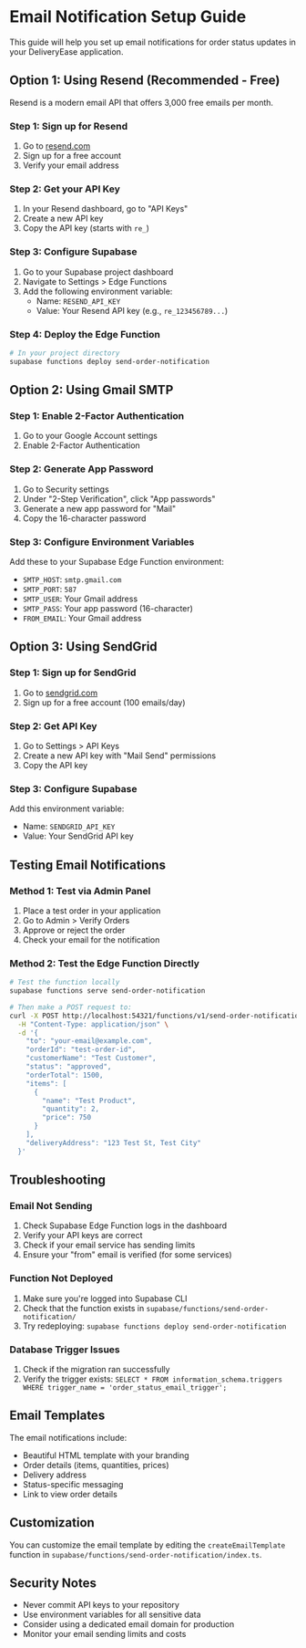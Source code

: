 # Email Notification Setup Guide

This guide will help you set up email notifications for order status updates in your DeliveryEase application.

## Option 1: Using Resend (Recommended - Free)

Resend is a modern email API that offers 3,000 free emails per month.

### Step 1: Sign up for Resend
1. Go to [resend.com](https://resend.com)
2. Sign up for a free account
3. Verify your email address

### Step 2: Get your API Key
1. In your Resend dashboard, go to "API Keys"
2. Create a new API key
3. Copy the API key (starts with `re_`)

### Step 3: Configure Supabase
1. Go to your Supabase project dashboard
2. Navigate to Settings > Edge Functions
3. Add the following environment variable:
   - Name: `RESEND_API_KEY`
   - Value: Your Resend API key (e.g., `re_123456789...`)

### Step 4: Deploy the Edge Function
```bash
# In your project directory
supabase functions deploy send-order-notification
```

## Option 2: Using Gmail SMTP

### Step 1: Enable 2-Factor Authentication
1. Go to your Google Account settings
2. Enable 2-Factor Authentication

### Step 2: Generate App Password
1. Go to Security settings
2. Under "2-Step Verification", click "App passwords"
3. Generate a new app password for "Mail"
4. Copy the 16-character password

### Step 3: Configure Environment Variables
Add these to your Supabase Edge Function environment:
- `SMTP_HOST`: `smtp.gmail.com`
- `SMTP_PORT`: `587`
- `SMTP_USER`: Your Gmail address
- `SMTP_PASS`: Your app password (16-character)
- `FROM_EMAIL`: Your Gmail address

## Option 3: Using SendGrid

### Step 1: Sign up for SendGrid
1. Go to [sendgrid.com](https://sendgrid.com)
2. Sign up for a free account (100 emails/day)

### Step 2: Get API Key
1. Go to Settings > API Keys
2. Create a new API key with "Mail Send" permissions
3. Copy the API key

### Step 3: Configure Supabase
Add this environment variable:
- Name: `SENDGRID_API_KEY`
- Value: Your SendGrid API key

## Testing Email Notifications

### Method 1: Test via Admin Panel
1. Place a test order in your application
2. Go to Admin > Verify Orders
3. Approve or reject the order
4. Check your email for the notification

### Method 2: Test the Edge Function Directly
```bash
# Test the function locally
supabase functions serve send-order-notification

# Then make a POST request to:
curl -X POST http://localhost:54321/functions/v1/send-order-notification \
  -H "Content-Type: application/json" \
  -d '{
    "to": "your-email@example.com",
    "orderId": "test-order-id",
    "customerName": "Test Customer",
    "status": "approved",
    "orderTotal": 1500,
    "items": [
      {
        "name": "Test Product",
        "quantity": 2,
        "price": 750
      }
    ],
    "deliveryAddress": "123 Test St, Test City"
  }'
```

## Troubleshooting

### Email Not Sending
1. Check Supabase Edge Function logs in the dashboard
2. Verify your API keys are correct
3. Check if your email service has sending limits
4. Ensure your "from" email is verified (for some services)

### Function Not Deployed
1. Make sure you're logged into Supabase CLI
2. Check that the function exists in `supabase/functions/send-order-notification/`
3. Try redeploying: `supabase functions deploy send-order-notification`

### Database Trigger Issues
1. Check if the migration ran successfully
2. Verify the trigger exists: `SELECT * FROM information_schema.triggers WHERE trigger_name = 'order_status_email_trigger';`

## Email Templates

The email notifications include:
- Beautiful HTML template with your branding
- Order details (items, quantities, prices)
- Delivery address
- Status-specific messaging
- Link to view order details

## Customization

You can customize the email template by editing the `createEmailTemplate` function in `supabase/functions/send-order-notification/index.ts`.

## Security Notes

- Never commit API keys to your repository
- Use environment variables for all sensitive data
- Consider using a dedicated email domain for production
- Monitor your email sending limits and costs 